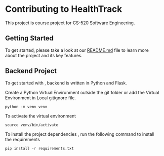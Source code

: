 # Contributing to HealthTrack
This project is course project for CS-520 Software Engineering.

## Getting Started

To get started, please take a look at our [README.md](./README.md) file to learn more about the project and its key features.


## Backend Project

To get started with , backend is written in Python and Flask.

Create a Python Virtual Environment outside the git folder or add the Virtual Environment in Local gitignore file.

```
python -m venv venv
```

To activate the virtual environment

```
source venv/bin/activate
```


To install the project dependencies , run the following command to install the requirements
```
pip install -r requirements.txt
```
